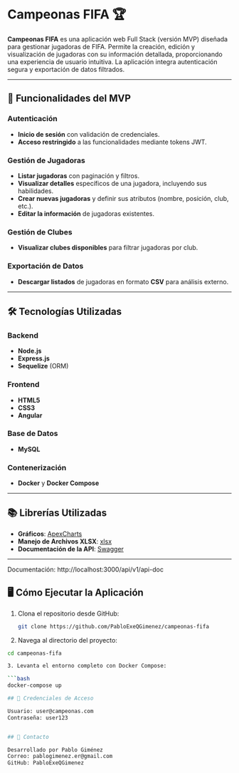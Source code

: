 # Campeonas FIFA 🏆

**Campeonas FIFA** es una aplicación web Full Stack (versión MVP) diseñada para gestionar jugadoras de FIFA. Permite la creación, edición y visualización de jugadoras con su información detallada, proporcionando una experiencia de usuario intuitiva. La aplicación integra autenticación segura y exportación de datos filtrados.

---

## 🚀 Funcionalidades del MVP

### Autenticación
- **Inicio de sesión** con validación de credenciales.
- **Acceso restringido** a las funcionalidades mediante tokens JWT.

### Gestión de Jugadoras
- **Listar jugadoras** con paginación y filtros.
- **Visualizar detalles** específicos de una jugadora, incluyendo sus habilidades.
- **Crear nuevas jugadoras** y definir sus atributos (nombre, posición, club, etc.).
- **Editar la información** de jugadoras existentes.

### Gestión de Clubes
- **Visualizar clubes disponibles** para filtrar jugadoras por club.

### Exportación de Datos
- **Descargar listados** de jugadoras en formato **CSV** para análisis externo.

---

## 🛠️ Tecnologías Utilizadas

### Backend
- **Node.js**
- **Express.js**
- **Sequelize** (ORM)

### Frontend
- **HTML5**
- **CSS3**
- **Angular**

### Base de Datos
- **MySQL**

### Contenerización
- **Docker** y **Docker Compose**

---

## 📚 Librerías Utilizadas

- **Gráficos**: [ApexCharts](https://apexcharts.com/)  
- **Manejo de Archivos XLSX**: [xlsx](https://www.npmjs.com/package/xlsx)  
- **Documentación de la API**: [Swagger](https://swagger.io/)

---

Documentación:
http://localhost:3000/api/v1/api-doc

## 🖥️ Cómo Ejecutar la Aplicación

1. Clona el repositorio desde GitHub:

   ```bash
   git clone https://github.com/PabloExeQGimenez/campeonas-fifa

2. Navega al directorio del proyecto:

  ```bash
  cd campeonas-fifa

3. Levanta el entorno completo con Docker Compose:

  ```bash
  docker-compose up

## 🔑 Credenciales de Acceso

Usuario: user@campeonas.com
Contraseña: user123


## 📧 Contacto

Desarrollado por Pablo Giménez
Correo: pablogimenez.er@gmail.com
GitHub: PabloExeQGimenez
